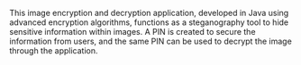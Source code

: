 This image encryption and decryption application, developed in Java using advanced encryption algorithms, functions as a steganography tool to hide sensitive information within images. A PIN is created to secure the information from users, and the same PIN can be used to decrypt the image through the application.





